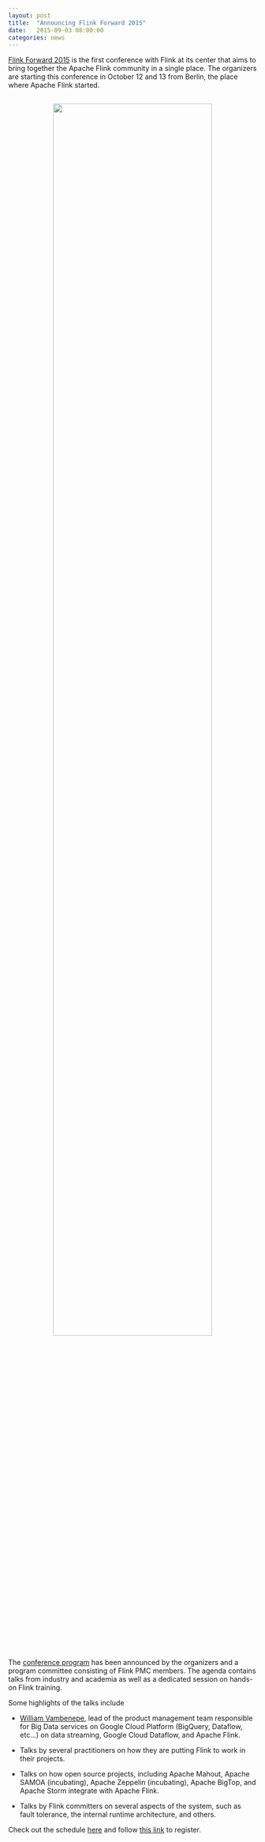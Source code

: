 ```yaml
---
layout: post
title:  "Announcing Flink Forward 2015"
date:   2015-09-03 08:00:00
categories: news
---
```


[Flink Forward 2015](http://flink-forward.org/) is the first
conference with Flink at its center that aims to bring together the
Apache Flink community in a single place. The organizers are starting
this conference in October 12 and 13 from Berlin, the place where
Apache Flink started.

<center>
<img src="{{ site.baseurl }}/img/blog/flink-forward-banner.png" style="width:80%;margin:15px">
</center>

The [conference program](http://flink-forward.org/?post_type=day) has
been announced by the organizers and a program committee consisting of
Flink PMC members. The agenda contains talks from industry and
academia as well as a dedicated session on hands-on Flink training.

Some highlights of the talks include

- [William
  Vambenepe](http://flink-forward.org/?speaker=william-vambenepe),
  lead of the product management team responsible for Big Data
  services on Google Cloud Platform (BigQuery, Dataflow, etc...) on
  data streaming, Google Cloud Dataflow, and Apache Flink.

- Talks by several practitioners on how they are putting
  Flink to work in their projects.

- Talks on how open source projects, including Apache Mahout, Apache
  SAMOA (incubating), Apache Zeppelin (incubating), Apache BigTop, and
  Apache Storm integrate with Apache Flink.

- Talks by Flink committers on several aspects of the system, such as
  fault tolerance, the internal runtime architecture, and others.

Check out the schedule [here](http://flink-forward.org/?post_type=day)
and follow [this link](http://flink-forward.org/?page_id=96) to register.

